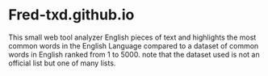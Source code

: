 # Fred-txd.github.io
This small web tool analyzer English pieces of text and highlights the most common words in the English Language compared to a dataset of common words in English ranked from 1 to 5000. note that the dataset used is not an official list but one of many lists.
